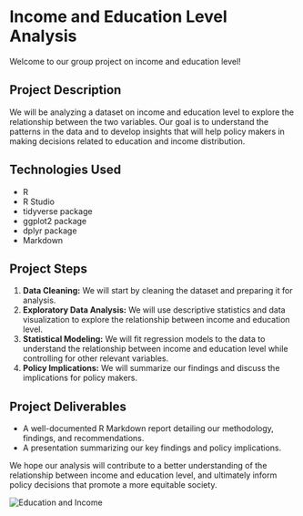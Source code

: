 
# Income and Education Level Analysis

Welcome to our group project on income and education level!

## Project Description

We will be analyzing a dataset on income and education level to explore the relationship between the two variables. Our goal is to understand the patterns in the data and to develop insights that will help policy makers in making decisions related to education and income distribution.

## Technologies Used

- R
- R Studio
- tidyverse package
- ggplot2 package
- dplyr package
- Markdown

## Project Steps

1. **Data Cleaning:** We will start by cleaning the dataset and preparing it for analysis.
2. **Exploratory Data Analysis:** We will use descriptive statistics and data visualization to explore the relationship between income and education level.
3. **Statistical Modeling:** We will fit regression models to the data to understand the relationship between income and education level while controlling for other relevant variables.
4. **Policy Implications:** We will summarize our findings and discuss the implications for policy makers.

## Project Deliverables

- A well-documented R Markdown report detailing our methodology, findings, and recommendations.
- A presentation summarizing our key findings and policy implications.

We hope our analysis will contribute to a better understanding of the relationship between income and education level, and ultimately inform policy decisions that promote a more equitable society.

![Education and Income](https://media.giphy.com/media/l1J9FETfAabYZ5wys/giphy.gif)
